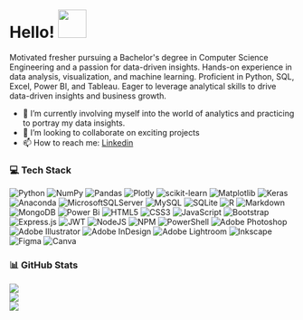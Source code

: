 # Hello! <img src="https://media.giphy.com/media/hVa6t0WpoDOk7Pxb7l/giphy.gif" width="50">

Motivated fresher pursuing a Bachelor's degree in Computer Science Engineering and a passion for data-driven insights. Hands-on experience in data analysis, visualization, and machine learning. Proficient in Python, SQL, Excel, Power BI, and Tableau. Eager to leverage analytical skills to drive data-driven insights and business growth.
 
- 🌱 I’m currently involving myself into the world of analytics and practicing to portray my data insights.
- 👯 I’m looking to collaborate on exciting projects
- 📫 How to reach me: <a href ="https://www.linkedin.com/in/akhilsahu30/">Linkedin</a><br>

### 💻 Tech Stack

![Python](https://img.shields.io/badge/python-3670A0?style=flat-square&logo=python&logoColor=ffdd54) ![NumPy](https://img.shields.io/badge/numpy-%23013243.svg?style=flat-square&logo=numpy&logoColor=white) ![Pandas](https://img.shields.io/badge/pandas-%23150458.svg?style=flat-square&logo=pandas&logoColor=white) ![Plotly](https://img.shields.io/badge/Plotly-%233F4F75.svg?style=flat-square&logo=plotly&logoColor=white) ![scikit-learn](https://img.shields.io/badge/scikit--learn-%23F7931E.svg?style=flat-square&logo=scikit-learn&logoColor=white) ![Matplotlib](https://img.shields.io/badge/Matplotlib-%23ffffff.svg?style=flat-square&logo=Matplotlib&logoColor=black) ![Keras](https://img.shields.io/badge/Keras-%23D00000.svg?style=flat-square&logo=Keras&logoColor=white) ![Anaconda](https://img.shields.io/badge/Anaconda-%2344A833.svg?style=flat-square&logo=anaconda&logoColor=white) ![MicrosoftSQLServer](https://img.shields.io/badge/Microsoft%20SQL%20Server-CC2927?style=flat-square&logo=microsoft%20sql%20server&logoColor=white) ![MySQL](https://img.shields.io/badge/mysql-%2300000f.svg?style=flat-square&logo=mysql&logoColor=white) ![SQLite](https://img.shields.io/badge/sqlite-%2307405e.svg?style=flat-square&logo=sqlite&logoColor=white) ![R](https://img.shields.io/badge/r-%23276DC3.svg?style=flat-square&logo=r&logoColor=white) ![Markdown](https://img.shields.io/badge/markdown-%23000000.svg?style=flat-square&logo=markdown&logoColor=white) ![MongoDB](https://img.shields.io/badge/MongoDB-%234ea94b.svg?style=flat-square&logo=mongodb&logoColor=white) ![Power Bi](https://img.shields.io/badge/power_bi-F2C811?style=flat-square&logo=powerbi&logoColor=black) ![HTML5](https://img.shields.io/badge/html5-%23E34F26.svg?style=flat-square&logo=html5&logoColor=white) ![CSS3](https://img.shields.io/badge/css3-%231572B6.svg?style=flat-square&logo=css3&logoColor=white) ![JavaScript](https://img.shields.io/badge/javascript-%23323330.svg?style=flat-square&logo=javascript&logoColor=%23F7DF1E) ![Bootstrap](https://img.shields.io/badge/bootstrap-%238511FA.svg?style=flat-square&logo=bootstrap&logoColor=white) ![Express.js](https://img.shields.io/badge/express.js-%23404d59.svg?style=flat-square&logo=express&logoColor=%2361DAFB) ![JWT](https://img.shields.io/badge/JWT-black?style=flat-square&logo=JSON%20web%20tokens) ![NodeJS](https://img.shields.io/badge/node.js-6DA55F?style=flat-square&logo=node.js&logoColor=white) ![NPM](https://img.shields.io/badge/NPM-%23CB3837.svg?style=flat-square&logo=npm&logoColor=white) ![PowerShell](https://img.shields.io/badge/PowerShell-%235391FE.svg?style=flat-square&logo=powershell&logoColor=white) ![Adobe Photoshop](https://img.shields.io/badge/adobe%20photoshop-%2331A8FF.svg?style=flat-square&logo=adobe%20photoshop&logoColor=white) ![Adobe Illustrator](https://img.shields.io/badge/adobe%20illustrator-%23FF9A00.svg?style=flat-square&logo=adobe%20illustrator&logoColor=white) ![Adobe InDesign](https://img.shields.io/badge/Adobe%20InDesign-49021F?style=flat-square&logo=adobeindesign&logoColor=FF3366) ![Adobe Lightroom](https://img.shields.io/badge/Adobe%20Lightroom-31A8FF.svg?style=flat-square&logo=Adobe%20Lightroom&logoColor=white) ![Inkscape](https://img.shields.io/badge/Inkscape-e0e0e0?style=flat-square&logo=inkscape&logoColor=080A13) ![Figma](https://img.shields.io/badge/figma-%23F24E1E.svg?style=flat-square&logo=figma&logoColor=white) ![Canva](https://img.shields.io/badge/Canva-%2300C4CC.svg?style=flat-square&logo=Canva&logoColor=white) 

### 📊 GitHub Stats

![](https://github-readme-stats.vercel.app/api?username=akhil30802&theme=dark&hide_border=false&include_all_commits=false&count_private=false)<br/>
![](https://github-readme-streak-stats.herokuapp.com/?user=akhil30802&theme=dark&hide_border=false)<br/>
![](https://github-readme-stats.vercel.app/api/top-langs/?username=akhil30802&theme=dark&hide_border=false&include_all_commits=false&count_private=false&layout=compact)

<!--
[![](https://visitcount.itsvg.in/api?id=akhil30802&icon=4&color=3)](https://visitcount.itsvg.in)
-->
<!--
**akhil30802/akhil30802** is a ✨ _special_ ✨ repository because its `README.md` (this file) appears on your GitHub profile.

### Involved In

- 🌱 I’m currently learning Web Development, logo and poster making.

- 😄 Pronouns: He, Him

-->
